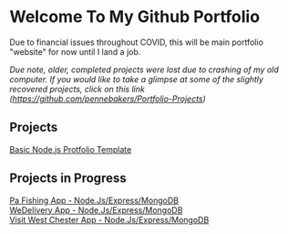 # Welcome To My Github Portfolio

Due to financial issues throughout COVID, this will be main portfolio "website" for now until I land a job.

*Due note, older, completed projects were lost due to crashing of my old computer. If you would like to take a glimpse at some of the slightly recovered projects, click on this link (https://github.com/pennebakers/Portfolio-Projects)*

## Projects
[Basic Node.js Protfolio Template](https://github.com/pennebakers/Portfolio/tree/master/Basic%20Nodejs%20Portfolio%20Webpage)

## Projects in Progress
[Pa Fishing App - Node.Js/Express/MongoDB](https://github.com/pennebakers/Portfolio/tree/master/mypafishing)<br /> 
[WeDelivery App - Node.Js/Express/MongoDB](https://github.com/pennebakers/Portfolio/tree/master/weDelivery)<br />
[Visit West Chester App - Node.Js/Express/MongoDB](https://github.com/pennebakers/Portfolio/tree/master/visitWestChester)<br />

